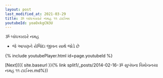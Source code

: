```yaml
---
layout: post
last_modified_at: 2021-03-29
title: ૐ બાંધકારઠરે નમહ ૧૧ ટાઈમ્સ
youtubeId: yoaOxkgCN3U
---
```

 
 
 ૐ બાંધકારઠરે નમહ  
 
 -  જે આપણને રોજિંદા જીવન સાથે જોડે છે 
 
  
 
  
 
 
 
 
 
 


{% include youtubePlayer.html id=page.youtubeId %}
 
[Next]({{ site.baseurl }}{% link  split1/_posts/2014-02-16-ૐ સુબંધના વિમોચનયા નમહ ૧૧ ટાઈમ્સ.md%})
 
